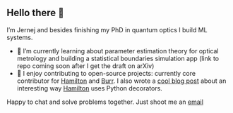 ## Hello there 👋

I’m Jernej and besides finishing my PhD in quantum optics I build ML systems.

- 🌱 I’m currently learning about parameter estimation theory for optical metrology and building a statistical boundaries simulation app (link to repo coming soon after I get the draft on arXiv)
- 🔭 I enjoy contributing to open-source projects: currently core contributor for [Hamilton](https://hamilton.dagworks.io/en/latest/) and [Burr](https://burr.dagworks.io). I also wrote a [cool blog post](https://blog.dagworks.io/p/deep-dive-on-hamilton-decorators) about an interesting way [Hamilton](https://hamilton.dagworks.io/en/latest/) uses Python decorators.

Happy to chat and solve problems together. Just shoot me an [email](contact@jfrank.co.uk)

<!--
**jernejfrank/jernejfrank** is a ✨ _special_ ✨ repository because its `README.md` (this file) appears on your GitHub profile.

Here are some ideas to get you started:

- 🔭 I’m currently working on ...
- 🌱 I’m currently learning ...
- 👯 I’m looking to collaborate on ...
- 🤔 I’m looking for help with ...
- 💬 Ask me about ...
- 📫 How to reach me: ...
- 😄 Pronouns: ...
- ⚡ Fun fact: ...
-->

